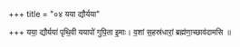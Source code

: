 +++
title = "०४ यया द्यौर्यया"

+++
यया॒ द्यौर्यया॑ पृथि॒वी ययापो॑ गुपि॒ता इ॒माः। व॒शां स॒हस्र॑धारां॒ ब्रह्म॑णा॒च्छाव॑दामसि ॥